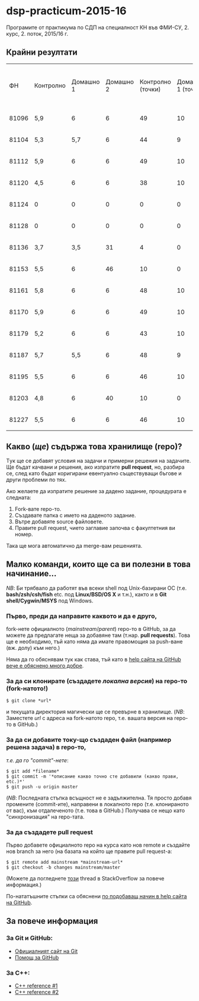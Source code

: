# dsp-practicum-2015-16
Програмите от практикума по СДП на специалност КН
във ФМИ-СУ, 2. курс, 2. поток, 2015/16 г.

## Крайни резултати

<table border="0" cellspacing="0" cellpadding="0"><colgroup><col width="99" /><col width="115" /><col width="111" /><col width="114" /><col width="126" /><col width="118" /><col width="114" /><col width="134" /><col width="134" /><col width="99" /><col width="89" /><col width="99" /></colgroup>
<tbody>
<tr>
<td>
<p>ФН</p>
</td>
<td>
<p>Контролно</p>
</td>
<td>
<p>Домашно 1</p>
</td>
<td>
<p>Домашно 2</p>
</td>
<td>
<p>Контролно (точки)</p>
</td>
<td>
<p>Домашно 1 (точки)</p>
</td>
<td>
<p>Домашно 2 (точки)</p>
</td>
<td>
<p>Общо точки от домашни</p>
</td>
<td>
<p>Общо точки (без проект)</p>
</td>
<td>
<p>Проект</p>
</td>
<td>
<p>Общо</p>
</td>
</tr>
<tr>
<td>
<p>81096</p>
</td>
<td>
<p>5,9</p>
</td>
<td>
<p>6</p>
</td>
<td>
<p>6</p>
</td>
<td>
<p>49</p>
</td>
<td>
<p>10</p>
</td>
<td>
<p>10</p>
</td>
<td>
<p>20</p>
</td>
<td>
<p>69</p>
</td>
<td>
<p>55</p>
</td>
<td>
<p>124</p>
</td>
</tr>
<tr>
<td>
<p>81104</p>
</td>
<td>
<p>5,3</p>
</td>
<td>
<p>5,7</p>
</td>
<td>
<p>6</p>
</td>
<td>
<p>44</p>
</td>
<td>
<p>9</p>
</td>
<td>
<p>10</p>
</td>
<td>
<p>19</p>
</td>
<td>
<p>63</p>
</td>
<td>
<p>42</p>
</td>
<td>
<p>105</p>
</td>
</tr>
<tr>
<td>
<p>81112</p>
</td>
<td>
<p>5,9</p>
</td>
<td>
<p>6</p>
</td>
<td>
<p>6</p>
</td>
<td>
<p>49</p>
</td>
<td>
<p>10</p>
</td>
<td>
<p>10</p>
</td>
<td>
<p>20</p>
</td>
<td>
<p>69</p>
</td>
<td>
<p>60</p>
</td>
<td>
<p>129</p>
</td>
</tr>
<tr>
<td>
<p>81120</p>
</td>
<td>
<p>4,5</p>
</td>
<td>
<p>6</p>
</td>
<td>
<p>6</p>
</td>
<td>
<p>38</p>
</td>
<td>
<p>10</p>
</td>
<td>
<p>10</p>
</td>
<td>
<p>20</p>
</td>
<td>
<p>58</p>
</td>
<td>
<p>59</p>
</td>
<td>
<p>117</p>
</td>
</tr>
<tr>
<td>
<p>81124</p>
</td>
<td>
<p>0</p>
</td>
<td>
<p>0</p>
</td>
<td>
<p>0</p>
</td>
<td>
<p>0</p>
</td>
<td>
<p>0</p>
</td>
<td>
<p>0</p>
</td>
</tr>
<tr>
<td>
<p>81128</p>
</td>
<td>
<p>0</p>
</td>
<td>
<p>0</p>
</td>
<td>
<p>0</p>
</td>
<td>
<p>0</p>
</td>
<td>
<p>0</p>
</td>
<td>
<p>19</p>
</td>
<td>
<p>19</p>
</td>
</tr>
<tr>
<td>
<p>81136</p>
</td>
<td>
<p>3,7</p>
</td>
<td>
<p>3,5</p>
</td>
<td>
<p>31</p>
</td>
<td>
<p>4</p>
</td>
<td>
<p>0</p>
</td>
<td>
<p>4</p>
</td>
<td>
<p>35</p>
</td>
<td>
<p>40</p>
</td>
<td>
<p>75</p>
</td>
</tr>
<tr>
<td>
<p>81153</p>
</td>
<td>
<p>5,5</p>
</td>
<td>
<p>6</p>
</td>
<td>
<p>46</p>
</td>
<td>
<p>10</p>
</td>
<td>
<p>0</p>
</td>
<td>
<p>10</p>
</td>
<td>
<p>56</p>
</td>
<td>
<p>47</p>
</td>
<td>
<p>103</p>
</td>
</tr>
<tr>
<td>
<p>81161</p>
</td>
<td>
<p>5,8</p>
</td>
<td>
<p>6</p>
</td>
<td>
<p>6</p>
</td>
<td>
<p>48</p>
</td>
<td>
<p>10</p>
</td>
<td>
<p>10</p>
</td>
<td>
<p>20</p>
</td>
<td>
<p>68</p>
</td>
<td>
<p>48</p>
</td>
<td>
<p>116</p>
</td>
</tr>
<tr>
<td>
<p>81170</p>
</td>
<td>
<p>5,9</p>
</td>
<td>
<p>6</p>
</td>
<td>
<p>6</p>
</td>
<td>
<p>49</p>
</td>
<td>
<p>10</p>
</td>
<td>
<p>10</p>
</td>
<td>
<p>20</p>
</td>
<td>
<p>69</p>
</td>
<td>
<p>59</p>
</td>
<td>
<p>128</p>
</td>
</tr>
<tr>
<td>
<p>81179</p>
</td>
<td>
<p>5,2</p>
</td>
<td>
<p>6</p>
</td>
<td>
<p>6</p>
</td>
<td>
<p>43</p>
</td>
<td>
<p>10</p>
</td>
<td>
<p>10</p>
</td>
<td>
<p>20</p>
</td>
<td>
<p>63</p>
</td>
<td>
<p>56</p>
</td>
<td>
<p>119</p>
</td>
</tr>
<tr>
<td>
<p>81187</p>
</td>
<td>
<p>5,7</p>
</td>
<td>
<p>5,5</p>
</td>
<td>
<p>6</p>
</td>
<td>
<p>48</p>
</td>
<td>
<p>9</p>
</td>
<td>
<p>10</p>
</td>
<td>
<p>19</p>
</td>
<td>
<p>67</p>
</td>
<td>
<p>47</p>
</td>
<td>
<p>114</p>
</td>
</tr>
<tr>
<td>
<p>81195</p>
</td>
<td>
<p>5,5</p>
</td>
<td>
<p>6</p>
</td>
<td>
<p>6</p>
</td>
<td>
<p>46</p>
</td>
<td>
<p>10</p>
</td>
<td>
<p>10</p>
</td>
<td>
<p>20</p>
</td>
<td>
<p>66</p>
</td>
<td>
<p>49</p>
</td>
<td>
<p>115</p>
</td>
</tr>
<tr>
<td>
<p>81203</p>
</td>
<td>
<p>4,8</p>
</td>
<td>
<p>6</p>
</td>
<td>
<p>40</p>
</td>
<td>
<p>10</p>
</td>
<td>
<p>0</p>
</td>
<td>
<p>10</p>
</td>
<td>
<p>50</p>
</td>
<td>
<p>25</p>
</td>
<td>
<p>75</p>
</td>
</tr>
<tr>
<td>
<p>81227</p>
</td>
<td>
<p>5,5</p>
</td>
<td>
<p>6</p>
</td>
<td>
<p>6</p>
</td>
<td>
<p>46</p>
</td>
<td>
<p>10</p>
</td>
<td>
<p>10</p>
</td>
<td>
<p>20</p>
</td>
<td>
<p>66</p>
</td>
<td>
<p>56</p>
</td>
<td>
<p>122</p>
</td>
</tr>
<tr>
</tr>
<tr>
</tr>
<tr>
</tr>
<tr>
</tr>
<tr>
</tr>
<tr>
</tr>
</tbody>
</table>

## Какво (*ще*) съдържа това хранилище (repo)?
Tук ще се добавят условия на задачи и примерни решения на задачите.
Ще бъдат качвани и решения, ако изпратите **pull request**, но, разбира се,
след като бъдат коригирани евентуално съществуващи бъгове и други проблеми по
тях.

Ако желаете да изпратите решение за дадено задание, процедурата е следната:

1. Fork-вате repo-то.
2. Създавате папка с името на даденото задание.
3. Вътре добавяте source файловете.
4. Правите pull request, чието заглавие започва с факултетния ви номер.

Така ще мога автоматично да merge-вам решенията.

## Малко команди, които ще са ви полезни в това начинание...
*NB*: Би трябвало да работят във всеки shell под Unix-базирани ОС
(т.е. **bash/zsh/csh/fish** etc. под **Linux/BSD/OS X** и т.н.), както и в
**Git shell/Cygwin/MSYS** под Windows.

### Първо, преди да направите каквото и да е друго,

fork-нете официалното (*mainstream*/*parent*) repo-то в GitHub, за да можете
да предлагате неща за добавяне там (т.нар. **pull requests**).
Това ще е необходимо, тъй като няма да имате правомощия за push-ване (вж. долу) към него.)

Няма да го обяснявам тук как става, тъй като в
[help сайта на GitHub вече е обяснено много добре](https://help.github.com/articles/fork-a-repo/).

### За да си клонирате (създадете *локална версия*) на repo-то (fork-натото!)

    $ git clone *url*

и текущата директория магически ще се превърне в хранилище.
(*NB*: Заместете *url* с адреса на fork-натото repo, т.е. вашата версия на
repo-то в GitHub.)

### За да си добавите току-що създаден файл (например решена задача) в repo-то,

*т.е. да го "commit"-нете*:

    $ git add *filename*
    $ git commit -m '*описание какво точно сте добавили (какво прави, etc.)*'
    $ git push -u origin master

(*NB*: Последната стъпка всъщност не е задължителна.  Тя просто добавя промените
(commit-ите), направени в локалното repo (т.е. клонираното от вас), към
отдалеченото (т.е. това в GitHub.)
Получава се нещо като "синхронизация" на repo-тата.

### За да създадете pull request

Първо добавете официалното repo на курса като нов remote и създайте нов branch за него
(на базата на който ще правите pull request-а:

    $ git remote add mainstream *mainstream-url*
    $ git checkout -b changes mainstream/master

(Можете да погледнете [този](http://stackoverflow.com/questions/5256021/send-a-pull-request-on-github-for-only-latest-commit) thread в StackOverflow за повече информация.)

По-нататъшните стъпки са обяснени [по подобаващ начин в help сайта на GitHub](https://help.github.com/articles/using-pull-requests/).

## За повече информация

### За Git и GitHub:

* [Официалният сайт на Git](https://git-scm.com/)
* [Помощ за GitHub](https://help.github.com/)

### За C++:

* [C++ reference #1](http://www.cplusplus.com/)
* [C++ reference #2](http://en.cppreference.com/)
